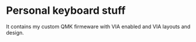 # Personal keyboard stuff

It contains my custom QMK firmeware with VIA enabled and VIA layouts and design.


